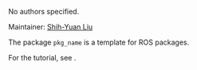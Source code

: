 <div id='pkg_name-autogenerated' markdown='1'>


<!-- do not edit this file, autogenerated -->

No authors specified.

Maintainer: [Shih-Yuan Liu](mailto:syliu@mit.edu)


The package `pkg_name` is a template for ROS packages.

For the tutorial, see [](#ros-python-howto).




</div>

